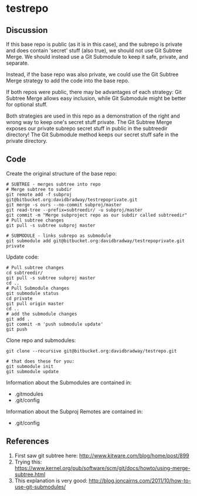 # testrepo

## Discussion

If this base repo is public (as it is in this case), and the subrepo is private and does contain 'secret' stuff (also true), we should not use Git Subtree Merge.
We should instead use a Git Submodule to keep it safe, private, and separate.

Instead, if the base repo was also private, we could use the Git Subtree Merge strategy to add the code into the base repo.

If both repos were public, there may be advantages of each strategy: Git Subtree Merge allows easy inclusion, while Git Submodule might be better for optional stuff.

Both strategies are used in this repo as a demonstration of the right and wrong way to keep one's secret stuff private. 
The Git Subtree Merge exposes our private subrepo secret stuff in public in the subtreedir directory!
The Git Submodule method keeps our secret stuff safe in the private directory.

## Code

Create the original structure of the base repo:

    # SUBTREE - merges subtree into repo  
    # Merge subtree to subdir  
    git remote add -f subproj git@bitbucket.org:davidbradway/testrepoprivate.git  
    git merge -s ours --no-commit subproj/master  
    git read-tree --prefix=subtreedir/ -u subproj/master  
    git commit -m "Merge subproject repo as our subdir called subtreedir"  
    # Pull subtree changes  
    git pull -s subtree subproj master  
  
    # SUBMODULE - links subrepo as submodule  
    git submodule add git@bitbucket.org:davidbradway/testrepoprivate.git private  

Update code:

    # Pull subtree changes  
    cd subtreedir/  
    git pull -s subtree subproj master  
    cd ..  
    # Pull Submodule changes  
    git submodule status
    cd private  
    git pull origin master  
    cd ..  
    # add the submodule changes  
    git add .  
    git commit -m 'push submodule update'  
    git push  

Clone repo and submodules:

    git clone --recursive git@bitbucket.org:davidbradway/testrepo.git
      
    # that does these for you:  
    git submodule init  
    git submodule update  

Information about the Submodules are contained in:
- .gitmodules
- .git/config

Information about the Subproj Remotes are contained in:
- .git/config

## References
1. First saw git subtree here: http://www.kitware.com/blog/home/post/899
2. Trying this: https://www.kernel.org/pub/software/scm/git/docs/howto/using-merge-subtree.html
3. This explanation is very good: http://blog.joncairns.com/2011/10/how-to-use-git-submodules/
